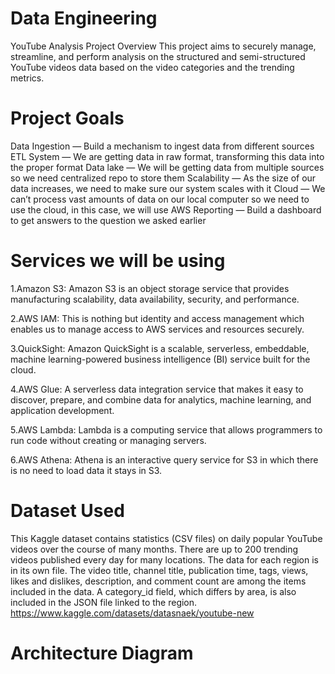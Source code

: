 # Data Engineering 
YouTube Analysis Project Overview
This project aims to securely manage, streamline, and perform analysis on the structured and semi-structured YouTube videos data based on the video categories and the trending metrics.

# Project Goals
Data Ingestion — Build a mechanism to ingest data from different sources
ETL System — We are getting data in raw format, transforming this data into the proper format
Data lake — We will be getting data from multiple sources so we need centralized repo to store them
Scalability — As the size of our data increases, we need to make sure our system scales with it
Cloud — We can’t process vast amounts of data on our local computer so we need to use the cloud, in this case, we will use AWS
Reporting — Build a dashboard to get answers to the question we asked earlier
# Services we will be using
1.Amazon S3: Amazon S3 is an object storage service that provides manufacturing scalability, data availability, security, and performance.

2.AWS IAM: This is nothing but identity and access management which enables us to manage access to AWS services and resources securely.

3.QuickSight: Amazon QuickSight is a scalable, serverless, embeddable, machine learning-powered business intelligence (BI) service built for the cloud.

4.AWS Glue: A serverless data integration service that makes it easy to discover, prepare, and combine data for analytics, machine learning, and application development.

5.AWS Lambda: Lambda is a computing service that allows programmers to run code without creating or managing servers.

6.AWS Athena: Athena is an interactive query service for S3 in which there is no need to load data it stays in S3.
# Dataset Used
This Kaggle dataset contains statistics (CSV files) on daily popular YouTube videos over the course of many months. There are up to 200 trending videos published every day for many locations. The data for each region is in its own file. The video title, channel title, publication time, tags, views, likes and dislikes, description, and comment count are among the items included in the data. A category_id field, which differs by area, is also included in the JSON file linked to the region.
https://www.kaggle.com/datasets/datasnaek/youtube-new

# Architecture Diagram


